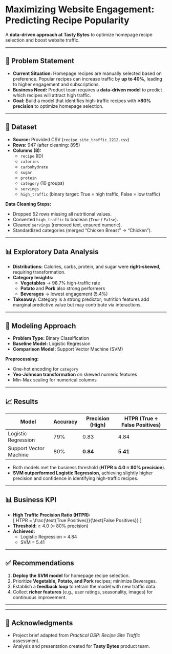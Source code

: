 # Maximizing Website Engagement: Predicting Recipe Popularity

A **data-driven approach at Tasty Bytes** to optimize homepage recipe selection and boost website traffic.  

---

## 📌 Problem Statement

- **Current Situation:** Homepage recipes are manually selected based on preference. Popular recipes can increase traffic by **up to 40%**, leading to higher engagement and subscriptions.  
- **Business Need:** Product team requires a **data-driven model** to predict which recipes will attract high traffic.  
- **Goal:** Build a model that identifies high-traffic recipes with **≥80% precision** to optimize homepage selection.  

---

## 📂 Dataset

- **Source:** Provided CSV (`recipe_site_traffic_2212.csv`)  
- **Rows:** 947 (after cleaning: 895)  
- **Columns (8):**  
  - `recipe` (ID)  
  - `calories`  
  - `carbohydrate`  
  - `sugar`  
  - `protein`  
  - `category` (10 groups)  
  - `servings`  
  - `high_traffic` (binary target: True = high traffic, False = low traffic)  

**Data Cleaning Steps:**  
- Dropped 52 rows missing all nutritional values.  
- Converted `high_traffic` to boolean (`True` / `False`).  
- Cleaned `servings` (removed text, ensured numeric).  
- Standardized categories (merged “Chicken Breast” → “Chicken”).  

---

## 📊 Exploratory Data Analysis

- **Distributions:** Calories, carbs, protein, and sugar were **right-skewed**, requiring transformation.  
- **Category Insights:**  
  - **Vegetables** → 98.7% high-traffic rate  
  - **Potato** and **Pork** also strong performers  
  - **Beverages** → lowest engagement (5.4%)  
- **Takeaway:** Category is a strong predictor; nutrition features add marginal predictive value but may contribute via interactions.  

---

## 🧠 Modeling Approach

- **Problem Type:** Binary Classification  
- **Baseline Model:** Logistic Regression  
- **Comparison Model:** Support Vector Machine (SVM)  

**Preprocessing:**  
- One-hot encoding for `category`  
- **Yeo-Johnson transformation** on skewed numeric features  
- Min-Max scaling for numerical columns  

---

## 📈 Results

| Model                | Accuracy | Precision (High) | HTPR (True ÷ False Positives) |
|----------------------|----------|------------------|--------------------------------|
| Logistic Regression  | 79%      | 0.83             | 4.84                           |
| Support Vector Machine | 80%      | **0.84**         | **5.41**                       |

- Both models met the business threshold (**HTPR ≥ 4.0 ≈ 80% precision**).  
- **SVM outperformed Logistic Regression**, achieving slightly higher precision and confidence in identifying high-traffic recipes.  

---

## 📊 Business KPI

- **High Traffic Precision Ratio (HTPR):**  
  \[
  HTPR = \frac{\text{True Positives}}{\text{False Positives}}
  \]  
- **Threshold:** ≥ 4.0 (≈ 80% precision)  
- **Achieved:**  
  - Logistic Regression = 4.84  
  - SVM = 5.41  

---

## ✅ Recommendations

1. **Deploy the SVM model** for homepage recipe selection.  
2. Prioritize **Vegetable, Potato, and Pork** recipes; minimize Beverages.  
3. Establish a **feedback loop** to retrain the model with new traffic data.  
4. Collect **richer features** (e.g., user ratings, seasonality, images) for continuous improvement.  

---


---

## 🙌 Acknowledgments

- Project brief adapted from *Practical DSP: Recipe Site Traffic* assessment.  
- Analysis and presentation created for **Tasty Bytes** product team.
